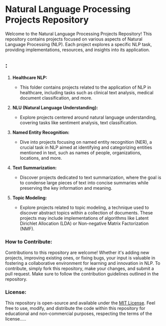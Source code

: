 # Natural Language Processing Projects Repository

Welcome to the Natural Language Processing Projects Repository! This repository contains projects focused on various aspects of Natural Language Processing (NLP). Each project explores a specific NLP task, providing implementations, resources, and insights into its application.

## :

1. **Healthcare NLP:**
   - This folder contains projects related to the application of NLP in healthcare, including tasks such as clinical text analysis, medical document classification, and more.

2. **NLU (Natural Language Understanding):**
   - Explore projects centered around natural language understanding, covering tasks like sentiment analysis, text classification.

3. **Named Entity Recognition:**
   - Dive into projects focusing on named entity recognition (NER), a crucial task in NLP aimed at identifying and categorizing entities mentioned in text, such as names of people, organizations, locations, and more.

4. **Text Summarization:**
   - Discover projects dedicated to text summarization, where the goal is to condense large pieces of text into concise summaries while preserving the key information and meaning.

5. **Topic Modeling:**
   - Explore projects related to topic modeling, a technique used to discover abstract topics within a collection of documents. These projects may include implementations of algorithms like Latent Dirichlet Allocation (LDA) or Non-negative Matrix Factorization (NMF).

### How to Contribute:

Contributions to this repository are welcome! Whether it's adding new projects, improving existing ones, or fixing bugs, your input is valuable in fostering a collaborative environment for learning and innovation in NLP. To contribute, simply fork this repository, make your changes, and submit a pull request. Make sure to follow the contribution guidelines outlined in the repository.

### License:

This repository is open-source and available under the [MIT License](LICENSE). Feel free to use, modify, and distribute the code within this repository for educational and non-commercial purposes, respecting the terms of the license.....


